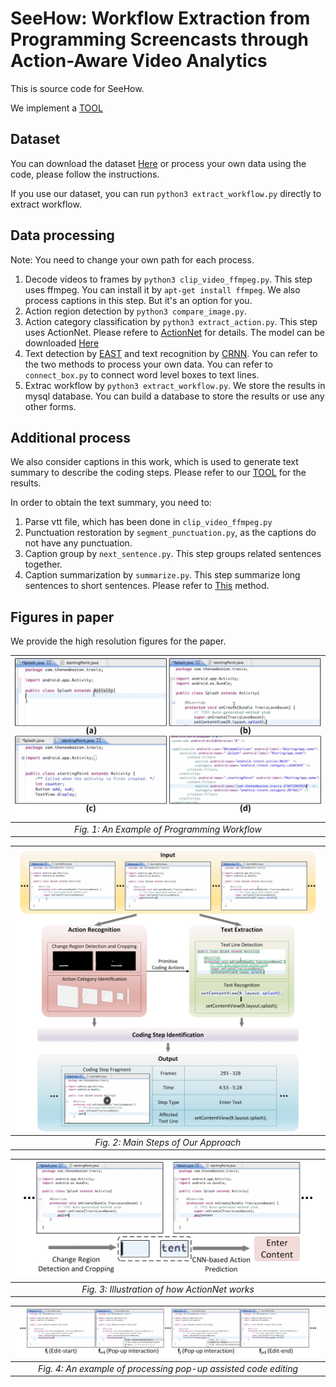 # SeeHow: Workflow Extraction from Programming Screencasts through Action-Aware Video Analytics

This is source code for SeeHow.

We implement a [TOOL](http://seecollections.com/seehow/)

## Dataset
You can download the dataset [Here](https://drive.google.com/file/d/1gT3afHGFIxfPlWK4LCq8Cp1RlhPboRgw/view?usp=sharing) or process your own data using the code, please follow the instructions.

If you use our dataset, you can run `python3 extract_workflow.py` directly to extract workflow.

## Data processing
Note: You need to change your own path for each process.
1. Decode videos to frames by `python3 clip_video_ffmpeg.py`. This step uses ffmpeg. You can install it by `apt-get install ffmpeg`. We also process captions in this step. But it's an option for you.
2. Action region detection by `python3 compare_image.py`. 
3. Action category classification by `python3 extract_action.py`. This step uses ActionNet. Please refere to [ActionNet](https://github.com/DehaiZhao/ActionNet) for details. The model can be downloaded [Here](https://drive.google.com/file/d/1lbrtNbnfR9T6epawMRCMC-xdj1wsm4IK/view?usp=sharing)
4. Text detection by [EAST](https://github.com/argman/EAST) and text recognition by [CRNN](https://github.com/bgshih/crnn). You can refer to the two methods to process your own data. You can refer to `connect_box.py` to connect word level boxes to text lines.
5. Extrac workflow by `python3 extract_workflow.py`. We store the results in mysql database. You can build a database to store the results or use any other forms.

## Additional process
We also consider captions in this work, which is used to generate text summary to describe the coding steps. Please refer to our [TOOL](http://seecollections.com/seehow/) for the results.

In order to obtain the text summary, you need to:
1. Parse vtt file, which has been done in `clip_video_ffmpeg.py`
2. Punctuation restoration by `segment_punctuation.py`, as the captions do not have any punctuation.
3. Caption group by `next_sentence.py`. This step groups related sentences together.
4. Caption summarization by `summarize.py`. This step summarize long sentences to short sentences. Please refer to [This](https://github.com/nlpyang/PreSumm) method.

## Figures in paper
We provide the high resolution figures for the paper.

| ![](/images/example.jpg) | 
|:--:| 
| *Fig. 1: An Example of Programming Workflow* |

| ![](/images/step.jpg) | 
|:--:| 
| *Fig. 2: Main Steps of Our Approach* |

| ![](/images/actionnet.jpg) | 
|:--:| 
| *Fig. 3: Illustration of how ActionNet works* |

| ![](/images/popup.jpg) | 
|:--:| 
| *Fig. 4: An example of processing pop-up assisted code editing* |


